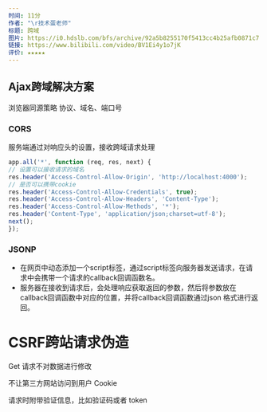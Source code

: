 ```yaml
---
时间: 11分
作者: "\r技术蛋老师"
标题: 跨域
图片: https://i0.hdslb.com/bfs/archive/92a5b8255170f5413cc4b25afb0871c7752de8f7.jpg@480w_300h_1c_!web-space-channel-video.webp
链接: https://www.bilibili.com/video/BV1Ei4y1o7jK
评价: ★★★★★
---
```

## Ajax跨域解决方案

浏览器同源策略
协议、域名、端口号

### CORS

服务端通过对响应头的设置，接收跨域请求处理

```JavaScript
app.all('*', function (req, res, next) {
// 设置可以接收请求的域名
res.header('Access-Control-Allow-Origin', 'http://localhost:4000');
// 是否可以携带cookie
res.header('Access-Control-Allow-Credentials', true);
res.header('Access-Control-Allow-Headers', 'Content-Type');
res.header('Access-Control-Allow-Methods', '*');
res.header('Content-Type', 'application/json;charset=utf-8');
next();
});
```

### JSONP

- 在网页中动态添加一个script标签，通过script标签向服务器发送请求，在请求中会携带一个请求的callback回调函数名。
- 服务器在接收到请求后，会处理响应获取返回的参数，然后将参数放在callback回调函数中对应的位置，并将callback回调函数通过json
格式进行返回。

# CSRF跨站请求伪造

Get 请求不对数据进⾏修改

不让第三⽅⽹站访问到⽤户 Cookie

请求时附带验证信息，⽐如验证码或者 token